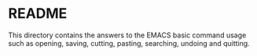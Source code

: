 # README

This directory contains the answers to the EMACS basic command usage such as opening, saving, cutting, pasting, searching, undoing and quitting.